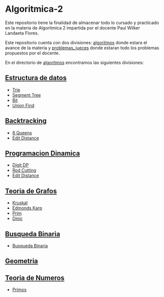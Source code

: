 # Algoritmica-2
Este repositorio tiene la finalidad de almacenar todo lo cursado y practicado en la materia de Algoritmica 2 impartida por el docente Paul Wilker Landaeta Flores.

Este repositorio cuenta con dos divisiones: [algoritmos](https://github.com/Cami7102/Algoritmica-2/tree/main/algoritmos) donde estara el avance de la materia y [problemas_jueces](https://github.com/Cami7102/Algoritmica-2/tree/main/problemas_jueces) donde estaran todo los problemas propuestos por el docente.

En el directorio de [algoritmos](https://github.com/Cami7102/Algoritmica-2/tree/main/algoritmos) encontramos las siguientes divisiones:

## [Estructura de datos](https://github.com/Cami7102/Algoritmica-2/blob/401fb92f39ab5379edd9c53dbb84ed0c6e577136/algoritmos/estructura_de_datos)
- [Trie](https://github.com/Cami7102/Algoritmica-2/tree/main/algoritmos/estructura_de_datos/Trie)
- [Segment Tree](https://github.com/Cami7102/Algoritmica-2/tree/main/algoritmos/estructura_de_datos/%C3%81rbol%20de%20segmentos)
- [Bit](https://github.com/Cami7102/Algoritmica-2/tree/main/algoritmos/estructura_de_datos/Bit)
- [Union Find](https://github.com/Cami7102/Algoritmica-2/tree/main/algoritmos/estructura_de_datos/B%C3%BAsqueda%20de%20uni%C3%B3n)
## [Backtracking](https://github.com/Cami7102/Algoritmica-2/tree/401fb92f39ab5379edd9c53dbb84ed0c6e577136/algoritmos/Seguimiento%20posterior)
- [8 Queens](https://github.com/Cami7102/Algoritmica-2/blob/main/algoritmos/Seguimiento%20posterior/8-Queens-Completo)
- [Edit Distance](https://github.com/Cami7102/Algoritmica-2/blob/main/algoritmos/Seguimiento%20posterior/edit_distance_B)
## [Programacion Dinamica](https://github.com/Cami7102/Algoritmica-2/blob/401fb92f39ab5379edd9c53dbb84ed0c6e577136/algoritmos/programacion_dinamica)
- [Digit DP](https://github.com/Cami7102/Algoritmica-2/tree/main/algoritmos/programacion_dinamica/D%C3%ADgito%20DP)
- [Rod Cutting](https://github.com/Cami7102/Algoritmica-2/tree/main/algoritmos/programacion_dinamica/Corte%20de%20varillas)
- [Edit Distance](https://github.com/Cami7102/Algoritmica-2/tree/main/algoritmos/programacion_dinamica/Editar%20distancia)
## [Teoria de Grafos](https://github.com/Cami7102/Algoritmica-2/tree/main/algoritmos/Teoria%20de%20Grafos)
- [Kruskal](https://github.com/Cami7102/Algoritmica-2/tree/main/algoritmos/Teoria%20de%20Grafos/Kruskal)
- [Edmonds Karp](https://github.com/Cami7102/Algoritmica-2/tree/main/algoritmos/Teoria%20de%20Grafos/Edmonds%20Karp)
- [Prim](https://github.com/Cami7102/Algoritmica-2/blob/main/algoritmos/Teoria%20de%20Grafos/Prim)
- [Dinic](https://github.com/Cami7102/Algoritmica-2/blob/main/algoritmos/Teoria%20de%20Grafos/Dinic)
## [Busqueda Binaria](https://github.com/Cami7102/Algoritmica-2/tree/main/algoritmos/Busqueda%20Binaria)
- [Busqueda Binaria](https://github.com/Cami7102/Algoritmica-2/blob/main/algoritmos/Busqueda%20Binaria/Busqueda%20Binaria)
## [Geometria]()
## [Teoria de Numeros](https://github.com/Cami7102/Algoritmica-2/tree/main/algoritmos/Teoria%20de%20Numeros)
- [Primos](https://github.com/Cami7102/Algoritmica-2/blob/main/algoritmos/Teoria%20de%20Numeros/Primos)



